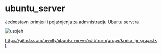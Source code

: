 # ubuntu_server
Jednostavni primjeri i pojašnjenja za administraciju Ubuntu servera

![uspjeh](https://user-images.githubusercontent.com/20626737/213908409-02ef8dc3-433b-46b1-beb6-98ae3f88fd1e.jpg)

https://github.com/tevelly/ubuntu_server/edit/main/grupe/kreiranje_grupa.txt
